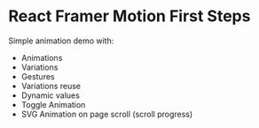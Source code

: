 # React Framer Motion First Steps

Simple animation demo with:

- Animations
- Variations
- Gestures
- Variations reuse
- Dynamic values
- Toggle Animation
- SVG Animation on page scroll (scroll progress)
